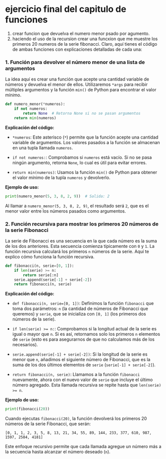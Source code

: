 # ejercicio final del capitulo de funciones
1. crear funcion que devuelva el numero menor psado por agumento.
2. haciendo el uso de la recursion crear una funcxion que me muestre los primeros 20 numeros de la serie fibonacci.
Claro, aquí tienes el código de ambas funciones con explicaciones detalladas de cada una:

### 1. Función para devolver el número menor de una lista de argumentos

La idea aquí es crear una función que acepte una cantidad variable de números y devuelva el menor de ellos. Utilizaremos `*args` para recibir múltiples argumentos y la función `min()` de Python para encontrar el valor mínimo.

```python
def numero_menor(*numeros):
    if not numeros:
        return None  # Retorna None si no se pasan argumentos
    return min(numeros)
```

**Explicación del código:**

- `*numeros`: Este asterisco (`*`) permite que la función acepte una cantidad variable de argumentos. Los valores pasados a la función se almacenan en una tupla llamada `numeros`.
  
- `if not numeros:`: Comprobamos si `numeros` está vacío. Si no se pasa ningún argumento, retorna `None`, lo cual es útil para evitar errores.
  
- `return min(numeros)`: Usamos la función `min()` de Python para obtener el valor mínimo de la tupla `numeros` y devolverlo.

**Ejemplo de uso:**

```python
print(numero_menor(5, 3, 8, 2, 9))  # Salida: 2
```

Al llamar a `numero_menor(5, 3, 8, 2, 9)`, el resultado será `2`, que es el menor valor entre los números pasados como argumentos.


### 2. Función recursiva para mostrar los primeros 20 números de la serie Fibonacci

La serie de Fibonacci es una secuencia en la que cada número es la suma de los dos anteriores. Esta secuencia comienza típicamente con `0` y `1`. La función recursiva calculará los primeros `n` números de la serie. Aquí te explico cómo funciona la función recursiva.

```python
def fibonacci(n, serie=[0, 1]):
    if len(serie) >= n:
        return serie[:n]
    serie.append(serie[-1] + serie[-2])
    return fibonacci(n, serie)
```

**Explicación del código:**

- `def fibonacci(n, serie=[0, 1])`: Definimos la función `fibonacci` que toma dos parámetros: `n` (la cantidad de números de Fibonacci que queremos) y `serie`, que se inicializa con `[0, 1]` (los primeros dos números de la serie).

- `if len(serie) >= n:`: Comprobamos si la longitud actual de la serie es igual o mayor que `n`. Si es así, retornamos solo los primeros `n` elementos de `serie` (esto es para asegurarnos de que no calculamos más de los necesarios).

- `serie.append(serie[-1] + serie[-2])`: Si la longitud de la serie es menor que `n`, añadimos el siguiente número de Fibonacci, que es la suma de los dos últimos elementos de `serie` (`serie[-1] + serie[-2]`).

- `return fibonacci(n, serie)`: Llamamos a la función `fibonacci` nuevamente, ahora con el nuevo valor de `serie` que incluye el último número agregado. Esta llamada recursiva se repite hasta que `len(serie) >= n`.

**Ejemplo de uso:**

```python
print(fibonacci(20))
```

Cuando ejecutas `fibonacci(20)`, la función devolverá los primeros 20 números de la serie Fibonacci, que serán:

```plaintext
[0, 1, 1, 2, 3, 5, 8, 13, 21, 34, 55, 89, 144, 233, 377, 610, 987, 1597, 2584, 4181]
```

Este enfoque recursivo permite que cada llamada agregue un número más a la secuencia hasta alcanzar el número deseado (`n`).